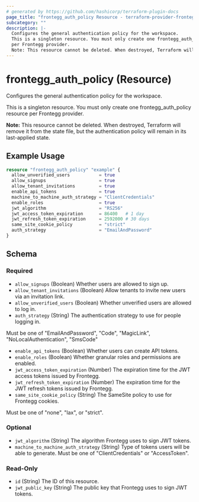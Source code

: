```yaml
---
# generated by https://github.com/hashicorp/terraform-plugin-docs
page_title: "frontegg_auth_policy Resource - terraform-provider-frontegg"
subcategory: ""
description: |-
  Configures the general authentication policy for the workspace.
  This is a singleton resource. You must only create one frontegg_auth_policy resource
  per Frontegg provider.
  Note: This resource cannot be deleted. When destroyed, Terraform will remove it from the state file, but the authentication policy will remain in its last-applied state.
---
```


# frontegg_auth_policy (Resource)

Configures the general authentication policy for the workspace.

This is a singleton resource. You must only create one frontegg_auth_policy resource
per Frontegg provider.

**Note:** This resource cannot be deleted. When destroyed, Terraform will remove it from the state file, but the authentication policy will remain in its last-applied state.

## Example Usage

```terraform
resource "frontegg_auth_policy" "example" {
  allow_unverified_users           = true
  allow_signups                    = true
  allow_tenant_invitations         = true
  enable_api_tokens                = true
  machine_to_machine_auth_strategy = "ClientCredentials"
  enable_roles                     = true
  jwt_algorithm                    = "RS256"
  jwt_access_token_expiration      = 86400   # 1 day
  jwt_refresh_token_expiration     = 2592000 # 30 days
  same_site_cookie_policy          = "strict"
  auth_strategy                    = "EmailAndPassword"
}
```

<!-- schema generated by tfplugindocs -->
## Schema

### Required

- `allow_signups` (Boolean) Whether users are allowed to sign up.
- `allow_tenant_invitations` (Boolean) Allow tenants to invite new users via an invitation link.
- `allow_unverified_users` (Boolean) Whether unverified users are allowed to log in.
- `auth_strategy` (String) The authentication strategy to use for people logging in.

Must be one of "EmailAndPassword", "Code", "MagicLink", "NoLocalAuthentication", "SmsCode"
- `enable_api_tokens` (Boolean) Whether users can create API tokens.
- `enable_roles` (Boolean) Whether granular roles and permissions are enabled.
- `jwt_access_token_expiration` (Number) The expiration time for the JWT access tokens issued by Frontegg.
- `jwt_refresh_token_expiration` (Number) The expiration time for the JWT refresh tokens issued by Frontegg.
- `same_site_cookie_policy` (String) The SameSite policy to use for Frontegg cookies.

Must be one of "none", "lax", or "strict".

### Optional

- `jwt_algorithm` (String) The algorithm Frontegg uses to sign JWT tokens.
- `machine_to_machine_auth_strategy` (String) Type of tokens users will be able to generate.
				Must be one of "ClientCredentials" or "AccessToken".

### Read-Only

- `id` (String) The ID of this resource.
- `jwt_public_key` (String) The public key that Frontegg uses to sign JWT tokens.
